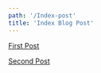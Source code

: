 ```yaml
---
path: '/Index-post'
title: 'Index Blog Post'
---
```


[First Post](../first-post)

[Second Post](../second-post)